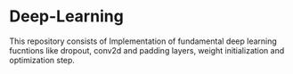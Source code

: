 # Deep-Learning

This repository consists of Implementation of fundamental deep learning fucntions like dropout, conv2d and padding layers, weight initialization and optimization step. 
